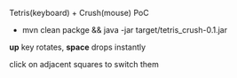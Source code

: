 Tetris(keyboard) + Crush(mouse) PoC

* mvn clean packge && java -jar target/tetris_crush-0.1.jar

**up** key rotates, **space** drops instantly

click on adjacent squares to switch them